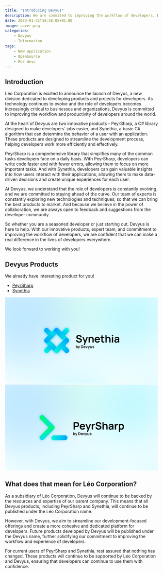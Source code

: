 ```yaml
---
title: "Introducing Devyus"
description: We are commited to improving the workflow of developers. Devyus reflect this commitment.
date: 2023-01-31T18:58:05+01:00
image: cover.png
categories:
    - Devyus
    - Information
tags:
    - New application
    - OpenSource
    - For devs
---
```

## Introduction
Léo Corporation is excited to announce the launch of Devyus, a new division dedicated to developing products and projects for developers. As technology continues to evolve and the role of developers becomes increasingly critical to businesses and organizations, Devyus is committed to improving the workflow and productivity of developers around the world.

At the heart of Devyus are two innovative products - PeyrSharp, a C# library designed to make developers' jobs easier, and Synethia, a basic C# algorithm that can determine the behavior of a user with an application. These products are designed to streamline the development process, helping developers work more efficiently and effectively.

PeyrSharp is a comprehensive library that simplifies many of the common tasks developers face on a daily basis. With PeyrSharp, developers can write code faster and with fewer errors, allowing them to focus on more important tasks. And with Synethia, developers can gain valuable insights into how users interact with their applications, allowing them to make data-driven decisions and create unique experiences for each user.

At Devyus, we understand that the role of developers is constantly evolving, and we are committed to staying ahead of the curve. Our team of experts is constantly exploring new technologies and techniques, so that we can bring the best products to market. And because we believe in the power of collaboration, we are always open to feedback and suggestions from the developer community.

So whether you are a seasoned developer or just starting out, Devyus is here to help. With our innovative products, expert team, and commitment to improving the workflow of developers, we are confident that we can make a real difference in the lives of developers everywhere.

We look forward to working with you!

## Devyus Products
We already have interesting product for you!
- [PeyrSharp](https://peyrsharp.leocorporation.dev/)
- [Synethia](https://synethia.leocorporation.dev/)

![Synethia is now part of Devyus](synethia.png)
![PeyrSharp is now part of Devyus](ps.png)

## What does that mean for Léo Corporation?
As a subsidiary of Léo Corporation, Devyus will continue to be backed by the resources and expertise of our parent company. This means that all Devyus products, including PeyrSharp and Synethia, will continue to be published under the Léo Corporation name.

However, with Devyus, we aim to streamline our development-focused offerings and create a more cohesive and dedicated platform for developers. Future products developed by Devyus will be published under the Devyus name, further solidifying our commitment to improving the workflow and experience of developers.

For current users of PeyrSharp and Synethia, rest assured that nothing has changed. These products will continue to be supported by Léo Corporation and Devyus, ensuring that developers can continue to use them with confidence.